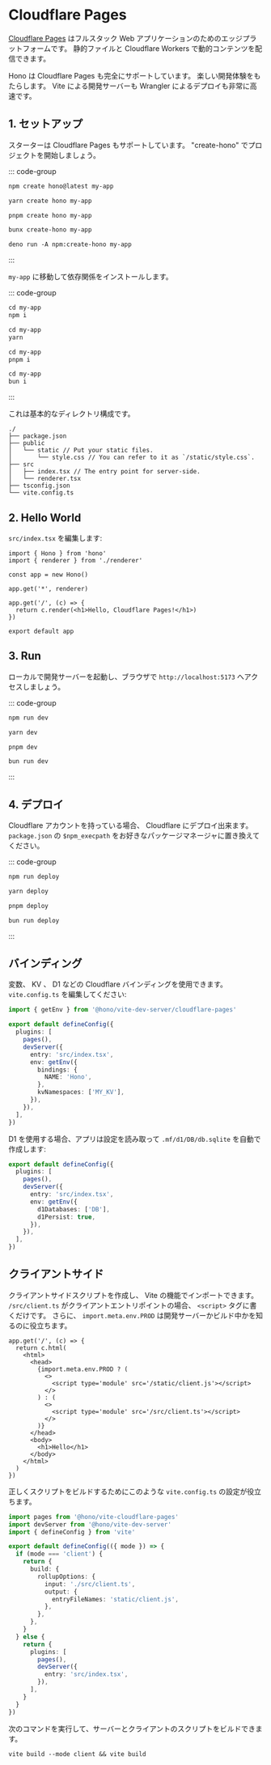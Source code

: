 # Cloudflare Pages

[Cloudflare Pages](https://pages.cloudflare.com) はフルスタック Web アプリケーションのためのエッジプラットフォームです。
静的ファイルと Cloudflare Workers で動的コンテンツを配信できます。

Hono は Cloudflare Pages も完全にサポートしています。
楽しい開発体験をもたらします。 Vite による開発サーバーも Wrangler によるデプロイも非常に高速です。

## 1. セットアップ

スターターは Cloudflare Pages もサポートしています。
"create-hono" でプロジェクトを開始しましょう。

::: code-group

```txt [npm]
npm create hono@latest my-app
```

```txt [yarn]
yarn create hono my-app
```

```txt [pnpm]
pnpm create hono my-app
```

```txt [bun]
bunx create-hono my-app
```

```txt [deno]
deno run -A npm:create-hono my-app
```

:::

`my-app` に移動して依存関係をインストールします。

::: code-group

```txt [npm]
cd my-app
npm i
```

```txt [yarn]
cd my-app
yarn
```

```txt [pnpm]
cd my-app
pnpm i
```

```txt [bun]
cd my-app
bun i
```

:::

これは基本的なディレクトリ構成です。

```text
./
├── package.json
├── public
│   └── static // Put your static files.
│       └── style.css // You can refer to it as `/static/style.css`.
├── src
│   ├── index.tsx // The entry point for server-side.
│   └── renderer.tsx
├── tsconfig.json
└── vite.config.ts
```

## 2. Hello World

`src/index.tsx` を編集します:

```tsx
import { Hono } from 'hono'
import { renderer } from './renderer'

const app = new Hono()

app.get('*', renderer)

app.get('/', (c) => {
  return c.render(<h1>Hello, Cloudflare Pages!</h1>)
})

export default app
```

## 3. Run

ローカルで開発サーバーを起動し、ブラウザで `http://localhost:5173` へアクセスしましょう。

::: code-group

```txt [npm]
npm run dev
```

```txt [yarn]
yarn dev
```

```txt [pnpm]
pnpm dev
```

```txt [bun]
bun run dev
```

:::

## 4. デプロイ

Cloudflare アカウントを持っている場合、 Cloudflare にデプロイ出来ます。 `package.json` の `$npm_execpath` をお好きなパッケージマネージャに置き換えてください。

::: code-group

```txt [npm]
npm run deploy
```

```txt [yarn]
yarn deploy
```

```txt [pnpm]
pnpm deploy
```

```txt [bun]
bun run deploy
```

:::

## バインディング

変数、 KV 、 D1 などの Cloudflare バインディングを使用できます。
`vite.config.ts` を編集してください:

```ts
import { getEnv } from '@hono/vite-dev-server/cloudflare-pages'

export default defineConfig({
  plugins: [
    pages(),
    devServer({
      entry: 'src/index.tsx',
      env: getEnv({
        bindings: {
          NAME: 'Hono',
        },
        kvNamespaces: ['MY_KV'],
      }),
    }),
  ],
})
```

D1 を使用する場合、アプリは設定を読み取って `.mf/d1/DB/db.sqlite` を自動で作成します:

```ts
export default defineConfig({
  plugins: [
    pages(),
    devServer({
      entry: 'src/index.tsx',
      env: getEnv({
        d1Databases: ['DB'],
        d1Persist: true,
      }),
    }),
  ],
})
```

## クライアントサイド

クライアントサイドスクリプトを作成し、 Vite の機能でインポートできます。
`/src/client.ts` がクライアントエントリポイントの場合、 `<script>` タグに書くだけです。
さらに、 `import.meta.env.PROD` は開発サーバーかビルド中かを知るのに役立ちます。

```tsx
app.get('/', (c) => {
  return c.html(
    <html>
      <head>
        {import.meta.env.PROD ? (
          <>
            <script type='module' src='/static/client.js'></script>
          </>
        ) : (
          <>
            <script type='module' src='/src/client.ts'></script>
          </>
        )}
      </head>
      <body>
        <h1>Hello</h1>
      </body>
    </html>
  )
})
```

正しくスクリプトをビルドするためにこのような `vite.config.ts` の設定が役立ちます。

```ts
import pages from '@hono/vite-cloudflare-pages'
import devServer from '@hono/vite-dev-server'
import { defineConfig } from 'vite'

export default defineConfig(({ mode }) => {
  if (mode === 'client') {
    return {
      build: {
        rollupOptions: {
          input: './src/client.ts',
          output: {
            entryFileNames: 'static/client.js',
          },
        },
      },
    }
  } else {
    return {
      plugins: [
        pages(),
        devServer({
          entry: 'src/index.tsx',
        }),
      ],
    }
  }
})
```

次のコマンドを実行して、サーバーとクライアントのスクリプトをビルドできます。

```text
vite build --mode client && vite build
```
